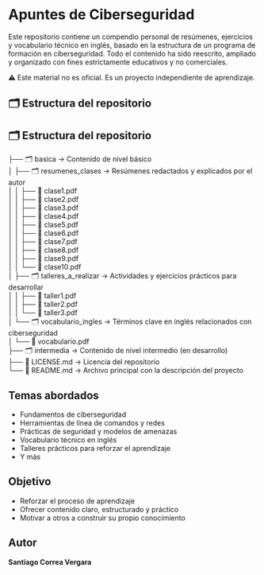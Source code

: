 # Apuntes de Ciberseguridad

Este repositorio contiene un compendio personal de resúmenes, ejercicios y vocabulario técnico en inglés, basado en la estructura de un programa de formación en ciberseguridad. Todo el contenido ha sido reescrito, ampliado y organizado con fines estrictamente educativos y no comerciales.

⚠️ Este material no es oficial. Es un proyecto independiente de aprendizaje.

## 🗂 Estructura del repositorio

## 🗂 Estructura del repositorio

├── 🗂 basica                       → Contenido de nivel básico  
│   ├── 🗂 resumenes_clases         → Resúmenes redactados y explicados por el autor  
│   │   ├── 📄 clase1.pdf  
│   │   ├── 📄 clase2.pdf  
│   │   ├── 📄 clase3.pdf  
│   │   ├── 📄 clase4.pdf  
│   │   ├── 📄 clase5.pdf  
│   │   ├── 📄 clase6.pdf  
│   │   ├── 📄 clase7.pdf  
│   │   ├── 📄 clase8.pdf  
│   │   ├── 📄 clase9.pdf  
│   │   └── 📄 clase10.pdf  
│   ├── 🗂 talleres_a_realizar     → Actividades y ejercicios prácticos para desarrollar  
│   │   ├── 📄 taller1.pdf  
│   │   ├── 📄 taller2.pdf  
│   │   └── 📄 taller3.pdf  
│   └── 🗂 vocabulario_ingles      → Términos clave en inglés relacionados con ciberseguridad  
│       └── 📄 vocabulario.pdf  
├── 🗂 intermedia                  → Contenido de nivel intermedio (en desarrollo)  
├── 📘 LICENSE.md                 → Licencia del repositorio  
└── 📘 README.md                  → Archivo principal con la descripción del proyecto




## Temas abordados

- Fundamentos de ciberseguridad  
- Herramientas de línea de comandos y redes  
- Prácticas de seguridad y modelos de amenazas  
- Vocabulario técnico en inglés  
- Talleres prácticos para reforzar el aprendizaje
- Y más

## Objetivo

- Reforzar el proceso de aprendizaje  
- Ofrecer contenido claro, estructurado y práctico  
- Motivar a otros a construir su propio conocimiento

## Autor

**Santiago Correa Vergara**  
